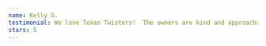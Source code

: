 ```yaml
---
name: Kelly S.
testimonial: We love Texas Twisters!  The owners are kind and approachable.  It’s a fun and safe environment to learn and practice new skills.
stars: 5
---
```

